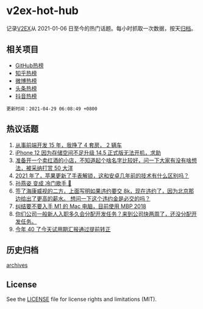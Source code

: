 # v2ex-hot-hub

 记录[V2EX](https://www.v2ex.com/)从 2021-01-06 日至今的热门话题。每小时抓取一次数据，按天[归档](archives)。
 
 ## 相关项目

- [GitHub热榜](https://github.com/lonnyzhang423/github-hot-hub)
- [知乎热榜](https://github.com/lonnyzhang423/zhihu-hot-hub)
- [微博热榜](https://github.com/lonnyzhang423/weibo-hot-hub)
- [头条热榜](https://github.com/lonnyzhang423/toutiao-hot-hub)
- [抖音热榜](https://github.com/lonnyzhang423/douyin-hot-hub)


 `更新时间：2021-04-29 06:08:49 +0800`

## 热议话题

1. [从事前端开发 15 年，我挣了 4 套房， 2 辆车](https://www.v2ex.com/t/773790)
1. [iPhone 12 因为存储空间不足升级 14.5 正式版无法开机，求助](https://www.v2ex.com/t/773744)
1. [准备开一个卖红酒的小店，不知道起个啥名字比较好，问一下大家有没有啥想法，被采纳打赏 50 大洋](https://www.v2ex.com/t/773864)
1. [2021 年了，苹果更新了手表解锁，这和安卓几年前的技术有什么区别吗？](https://www.v2ex.com/t/773753)
1. [孙燕姿 变成 冷门歌手 🤔️](https://www.v2ex.com/t/773843)
1. [签了海康威视的二方，上面写明如果违约要交 8k，现在违约了，因为北京那边给出了更高的薪水。
想问一下这个违约金是必交的吗？](https://www.v2ex.com/t/773840)
1. [纠结要不要入手 M1 的 Mac 电脑，目前使用 MBP 2018](https://www.v2ex.com/t/773748)
1. [你们公司一般新人入职多久会分配开发任务？来到公司快两周了，还没分配开发任务。](https://www.v2ex.com/t/773779)
1. [今年 40 了今天试用期汇报通过提前转正](https://www.v2ex.com/t/773901)

## 历史归档

[archives](archives)

## License

See the [LICENSE](LICENSE) file for license rights and limitations (MIT).
